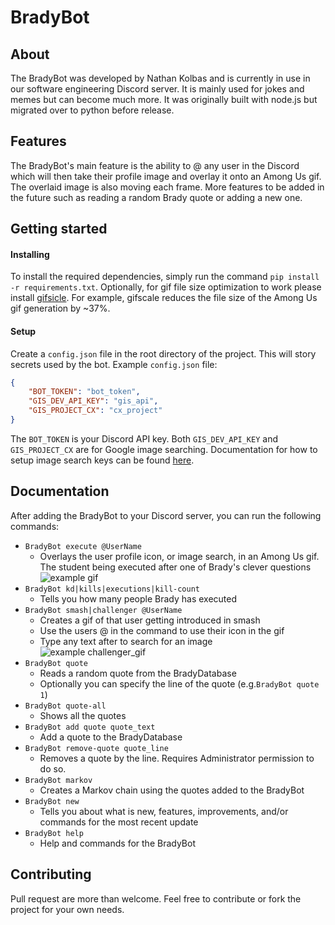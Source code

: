 # BradyBot

## About
The BradyBot was developed by Nathan Kolbas and is currently in use in our software engineering Discord server. It is mainly used for jokes and memes but can become much more. It was originally built with node.js but migrated over to python before release. 

## Features
The BradyBot's main feature is the ability to @ any user in the Discord which will then take their profile image and overlay it onto an Among Us gif. The overlaid image is also moving each frame. More features to be added in the future such as reading a random Brady quote or adding a new one.

## Getting started
#### Installing
To install the required dependencies, simply run the command `pip install -r requirements.txt`. Optionally, for gif file size optimization to work please install [gifsicle](https://www.lcdf.org/gifsicle/). For example, gifscale reduces the file size of the Among Us gif generation by ~37%.

#### Setup
Create a `config.json` file in the root directory of the project. This will story secrets used by the bot.  Example `config.json` file:
```json
{
    "BOT_TOKEN": "bot_token",
    "GIS_DEV_API_KEY": "gis_api",
    "GIS_PROJECT_CX": "cx_project"
}
```
The `BOT_TOKEN` is your Discord API key. Both `GIS_DEV_API_KEY` and `GIS_PROJECT_CX` are for Google image searching. Documentation for how to setup image search keys can be found [here](https://github.com/arrrlo/Google-Images-Search).

## Documentation
After adding the BradyBot to your Discord server, you can run the following commands:
  - `BradyBot execute @UserName`
    - Overlays the user profile icon, or image search, in an Among Us gif. The student being executed after one of Brady's clever questions  
    ![example gif](Examples/example.gif)
  - `BradyBot kd|kills|executions|kill-count`
    - Tells you how many people Brady has executed
  - `BradyBot smash|challenger @UserName`
    - Creates a gif of that user getting introduced in smash
    - Use the users @ in the command to use their icon in the gif
    - Type any text after to search for an image  
    ![example challenger_gif](Examples/example_challenger.gif)
  - `BradyBot quote`
    - Reads a random quote from the BradyDatabase
    - Optionally you can specify the line of the quote (e.g.`BradyBot quote 1`)
  - `BradyBot quote-all`
    - Shows all the quotes
  - `BradyBot add quote quote_text`
    - Add a quote to the BradyDatabase
  - `BradyBot remove-quote quote_line`
    - Removes a quote by the line. Requires Administrator permission to do so.
  - `BradyBot markov`
    - Creates a Markov chain using the quotes added to the BradyBot
  - `BradyBot new`
    - Tells you about what is new, features, improvements, and/or commands for the most recent update
  - `BradyBot help`
    - Help and commands for the BradyBot

## Contributing
Pull request are more than welcome. Feel free to contribute or fork the project for your own needs.
